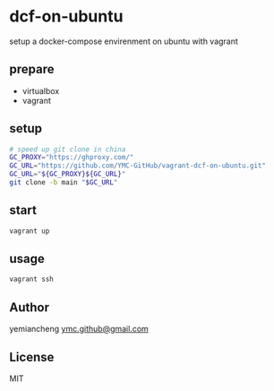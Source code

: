 # dcf-on-ubuntu

setup a docker-compose envirenment on ubuntu with vagrant

## prepare

- virtualbox
- vagrant

## setup

```bash
# speed up git clone in china
GC_PROXY="https://ghproxy.com/"
GC_URL="https://github.com/YMC-GitHub/vagrant-dcf-on-ubuntu.git"
GC_URL="${GC_PROXY}${GC_URL}"
git clone -b main "$GC_URL"
```

## start

```bash
vagrant up
```

## usage
```bash
vagrant ssh
```

## Author

yemiancheng <ymc.github@gmail.com>

## License

MIT
